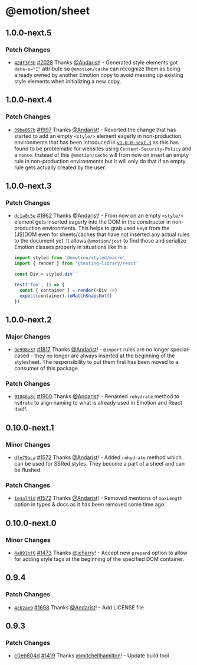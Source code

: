 # @emotion/sheet

## 1.0.0-next.5

### Patch Changes

- [`42df3f3b`](https://github.com/emotion-js/emotion/commit/42df3f3bc01526eed61cedba106d86b9e3807f9d) [#2028](https://github.com/emotion-js/emotion/pull/2028) Thanks [@Andarist](https://github.com/Andarist)! - Generated style elements got `data-s="1"` attribute so `@emotion/cache` can recognize them as being already owned by another Emotion copy to avoid messing up existing style elements when initializing a new copy.

## 1.0.0-next.4

### Patch Changes

- [`39be057b`](https://github.com/emotion-js/emotion/commit/39be057b1a0c6b76f2cb7a455cb8bc35fe875ba0) [#1997](https://github.com/emotion-js/emotion/pull/1997) Thanks [@Andarist](https://github.com/Andarist)! - Reverted the change that has started to add an empty `<style/>` element eagerly in non-production environments that has been introduced in [`v1.0.0-next.3`](https://github.com/emotion-js/emotion/blob/next/packages/sheet/CHANGELOG.md#100-next3) as this has found to be problematic for websites using `Content-Security-Policy` and a `nonce`. Instead of this `@emotion/cache` will from now on insert an empty rule in non-production environments but it will only do that if an empty rule gets actually created by the user.

## 1.0.0-next.3

### Patch Changes

- [`dc1a0c5e`](https://github.com/emotion-js/emotion/commit/dc1a0c5ed78b27fb7ce49b6296f2ca8631654cd1) [#1962](https://github.com/emotion-js/emotion/pull/1962) Thanks [@Andarist](https://github.com/Andarist)! - From now on an empty `<style/>` element gets inserted eagerly into the DOM in the constructor in non-production environments. This helps to grab used `key`s from the (JS)DOM even for sheets/caches that have not inserted any actual rules to the document yet. It allows `@emotion/jest` to find those and serialize Emotion classes properly in situations like this:

  ```js
  import styled from '@emotion/styled/macro'
  import { render } from '@testing-library/react'

  const Div = styled.div``

  test('foo', () => {
    const { container } = render(<Div />)
    expect(container).toMatchSnapshot()
  })
  ```

## 1.0.0-next.2

### Major Changes

- [`9e998e37`](https://github.com/emotion-js/emotion/commit/9e998e3755c217027ad1be0af4c64644fe14c6bf) [#1817](https://github.com/emotion-js/emotion/pull/1817) Thanks [@Andarist](https://github.com/Andarist)! - `@import` rules are no longer special-cased - they no longer are always inserted at the beginning of the stylesheet. The responsibility to put them first has been moved to a consumer of this package.

### Patch Changes

- [`91046a8c`](https://github.com/emotion-js/emotion/commit/91046a8c188327a65daac61583ef3c4458f30afb) [#1900](https://github.com/emotion-js/emotion/pull/1900) Thanks [@Andarist](https://github.com/Andarist)! - Renamed `rehydrate` method to `hydrate` to align naming to what is already used in Emotion and React itself.

## 0.10.0-next.1

### Minor Changes

- [`dfe79aca`](https://github.com/emotion-js/emotion/commit/dfe79aca696fc688f960218b16afee197926fe71) [#1572](https://github.com/emotion-js/emotion/pull/1572) Thanks [@Andarist](https://github.com/Andarist)! - Added `rehydrate` method which can be used for SSRed styles. They become a part of a sheet and can be flushed.

### Patch Changes

- [`1e4a741d`](https://github.com/emotion-js/emotion/commit/1e4a741de6424d3d9c1f3ca9695e1953bed3a194) [#1572](https://github.com/emotion-js/emotion/pull/1572) Thanks [@Andarist](https://github.com/Andarist)! - Removed mentions of `maxLength` option in types & docs as it has been removed some time ago.

## 0.10.0-next.0

### Minor Changes

- [`4a891bf6`](https://github.com/emotion-js/emotion/commit/4a891bf6a30e3bb37f8f32031fa75a571c637d9c) [#1473](https://github.com/emotion-js/emotion/pull/1473) Thanks [@jcharry](https://github.com/jcharry)! - Accept new `prepend` option to allow for adding style tags at the beginning of the specified DOM container.

## 0.9.4

### Patch Changes

- [`4c62ae9`](https://github.com/emotion-js/emotion/commit/4c62ae9447959d438928e1a26f76f1487983c968) [#1698](https://github.com/emotion-js/emotion/pull/1698) Thanks [@Andarist](https://github.com/Andarist)! - Add LICENSE file

## 0.9.3

### Patch Changes

- [c0eb604d](https://github.com/emotion-js/emotion/commit/c0eb604d) [#1419](https://github.com/emotion-js/emotion/pull/1419) Thanks [@mitchellhamilton](https://github.com/mitchellhamilton)! - Update build tool
